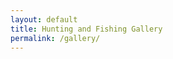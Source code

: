 ```yaml
---
layout: default
title: Hunting and Fishing Gallery
permalink: /gallery/
---
```


<div class="gallery">
	<a href="/images/gallery_1.jpg" data-lightbox="Gallery" data-title="Smallie with 13 Fishing" class="thumb" style="background-image: url('/images/gallery_1.jpg');" title="Smallie with 13 Fishing"></a>
	<a href="/images/gallery_2.jpg" data-lightbox="Gallery" data-title="Smallie 2 with 13 fishing" class="thumb" style="background-image: url('/images/gallery_2.jpg');" title="Smallie 2 with 13 fishing"></a>
	<a href="/images/gallery_3.jpg" data-lightbox="Gallery" data-title="Smallie of Z-man pop shadz" class="thumb" style="background-image: url('/images/gallery_1.jpg');" title="Smallie of Z-man pop shadz"></a>
	<a href="/images/gallery_4.jpg" data-lightbox="Gallery" data-title="19 inch Smallie" class="thumb" style="background-image: url('/images/gallery_1.jpg');" title="19 inch Smallie"></a>
	<a href="/images/gallery_5.jpg" data-lightbox="Gallery" data-title="Smallie from Voyagers National Park" class="thumb" style="background-image: url('/images/gallery_1.jpg');" title="Smallie from Voyagers National Park"></a>
	<a href="/images/gallery_6.jpg" data-lightbox="Gallery" data-title="Beautiful Walleye" class="thumb" style="background-image: url('/images/gallery_1.jpg');" title="Beautiful Walleye"></a>
	<a href="/images/gallery_7.jpg" data-lightbox="Gallery" data-title="Smallie" class="thumb" style="background-image: url('/images/gallery_1.jpg');" title="Smallie"></a>
	<a href="/images/gallery_8.jpg" data-lightbox="Gallery" data-title="Smallie" class="thumb" style="background-image: url('/images/gallery_1.jpg');" title="Smallie"></a>
	<a href="/images/Superior_Rainbow_Trout.jpg" data-lightbox="Gallery" data-title="Lake Superior Lake Trout" class="thumb" style="background-image: url('/images/Superior_Rainbow_Trout.jpg');" title="Lake Superior Lake Trout"></a>
	<a href="/images/Superior_Rainbow_Trout_2.jpeg" data-lightbox="Gallery" data-title="Lake Superior Steelhead Rainbow Trout" class="thumb" style="background-image: url('/images/Superior_Rainbow_Trout_2.jpeg');" title="Lake Superior Steelhead Rainbow Trout"></a>
	<a href="/images/Superior_Rainbow_Trout_9.jpg" data-lightbox="Gallery" data-title="Ben's Lake Superior Kamloop Rainbow Trout" class="thumb" style="background-image: url('/images/Superior_Rainbow_Trout_9.jpg');" title="Ben's Lake Superior Kamloop Rainbow Trout"></a>
	<a href="/images/2015_MT_Hunt_14.jpg" data-lightbox="Gallery" data-title="2015 Mark's Montana Elk" class="thumb" style="background-image: url('/images/2015_MT_Hunt_14.jpg');" title="2015 Mark's Montana Elk"></a>
	<a href="/images/2015_MT_Hunt_19.jpg" data-lightbox="Gallery" data-title="2015 Montana Mule Deer" class="thumb" style="background-image: url('/images/2015_MT_Hunt_19.jpg');" title="2015 Montana Mule Deer"></a>
	<a href="/images/Largemouth-Bass4.jpg" data-lightbox="Gallery" data-title="Largemouth Bass" class="thumb" style="background-image: url('/images/Largemouth-Bass4.jpg');" title="Largemouth Bass"></a>
	<a href="/images/Largemouth-Bass3.jpg" data-lightbox="Gallery" data-title="Largemouth Bass" class="thumb" style="background-image: url('/images/Largemouth-Bass3.jpg');" title="Largemouth Bass"></a>
	<a href="/images/Largemouth-Bass2.jpg" data-lightbox="Gallery" data-title="Largemouth Bass" class="thumb" style="background-image: url('/images/Largemouth-Bass2.jpg');" title="Largemouth Bass"></a>
	<a href="/images/Largemouth-Bass.jpg" data-lightbox="Gallery" data-title="Largemouth Bass" class="thumb" style="background-image: url('/images/Largemouth-Bass.jpg');" title="Largemouth Bass"></a>
	<a href="/images/Sebile_Walker.jpg" data-lightbox="Gallery" data-title="Big Pike on a Sebile Walker" class="thumb" style="background-image: url('/images/Sebile_Walker.jpg');" title="Big Pike on a Sebile Walker"></a>
	<a href="/images/Shadow-Rap.jpg" data-lightbox="Gallery" data-title="Shadow-Rap" class="thumb" style="background-image: url('/images/Shadow-Rap.jpg');" title="Shadow-Rap"></a>
	<a href="/images/Sebile-Walker.jpg" data-lightbox="Gallery" data-title="Sebile-Walker" class="thumb" style="background-image: url('/images/Sebile-Walker.jpg');" title="Sebile-Walker"></a>
	<a href="/images/Jumbo-Bluegill.jpg" data-lightbox="Gallery" data-title="Jumbo Bluegill" class="thumb" style="background-image: url('/images/Jumbo-Bluegill.jpg');" title="Jumbo Bluegill"></a>
	<a href="/images/Nine-Pound-Bowfin.jpg" data-lightbox="Gallery" data-title="Nine Pound Bowfin" class="thumb" style="background-image: url('/images/Nine-Pound-Bowfin.jpg');" title="Nine Pound Bowfin"></a>
	<a href="/images/RSC-Bass.jpg" data-lightbox="Gallery" data-title="RSC-Bass" class="thumb" style="background-image: url('/images/RSC-Bass.jpg');" title="RSC-Bass"></a>
	<a href="/images/2015-lake-trout.jpg" data-lightbox="Gallery" data-title="2015 lake trout" class="thumb" style="background-image: url('/images/2015-lake-trout.jpg');" title="2015 lake trout"></a>
	<a href="/images/Kayak-smallie.jpg" data-lightbox="Gallery" data-title="Kayak smallie" class="thumb" style="background-image: url('/images/Kayak-smallie.jpg');" title="Kayak smallie"></a>
	<a href="/images/Kayak-Pike.jpg" data-lightbox="Gallery" data-title="Kayak Pike" class="thumb" style="background-image: url('/images/Kayak-Pike.jpg');" title="Kayak Pike"></a>
	<a href="/images/Kayak-Largemouth.jpg" data-lightbox="Gallery" data-title="Kayak Largemouth" class="thumb" style="background-image: url('/images/Kayak-Largemouth.jpg');" title="Kayak Largemouth"></a>
	<a href="/images/Superior_Lake_Trout.jpg" data-lightbox="Gallery" data-title="Superior Lake Trout" class="thumb" style="background-image: url('/images/Superior_Lake_Trout.jpg');" title="Superior Lake Trout"></a>
	<a href="/images/Crappies.jpg" data-lightbox="Gallery" data-title="Crappies" class="thumb" style="background-image: url('/images/Crappies.jpg');" title="Crappies"></a>
	<a href="/images/Crappie_Walleye.jpg" data-lightbox="Gallery" data-title="Crappie Walleye" class="thumb" style="background-image: url('/images/Crappie_Walleye.jpg');" title="Crappie Walleye"></a>
	<a href="/images/Devils_Lake_Walleye.jpg" data-lightbox="Gallery" data-title="Devils Lake Walleye" class="thumb" style="background-image: url('/images/Devils_Lake_Walleye.jpg');" title="Devils Lake Walleye"></a>
	<a href="/images/Devils_Lake_Perch.jpg" data-lightbox="Gallery" data-title="Devils Lake Perch" class="thumb" style="background-image: url('/images/Devils_Lake_Perch.jpg');" title="Devils Lake Perch"></a>
	<a href="/images/Devils_Lake_Ice.jpg" data-lightbox="Gallery" data-title="Devils Lake Ice" class="thumb" style="background-image: url('/images/Devils_Lake_Ice.jpg');" title="Devils Lake Ice"></a>
	<a href="/images/Devils_Lake_Fish.jpg" data-lightbox="Gallery" data-title="Devils Lake Fish" class="thumb" style="background-image: url('/images/Devils_Lake_Fish.jpg');" title="Devils Lake Fish"></a>
	<a href="/images/Devils_Lake_Crappie.jpg" data-lightbox="Gallery" data-title="Devils Lake Crappie" class="thumb" style="background-image: url('/images/Devils_Lake_Crappie.jpg');" title="Devils Lake Crappie"></a>
	<a href="/images/2014-mule-deer.jpg" data-lightbox="Gallery" data-title="2014 mule deer" class="thumb" style="background-image: url('/images/2014-mule-deer.jpg');" title="2014 mule deer"></a>
	<a href="/images/Wader-Crappies.jpg" data-lightbox="Gallery" data-title="Wader Crappies" class="thumb" style="background-image: url('/images/Wader-Crappies.jpg');" title="Wader Crappies"></a>
	<a href="/images/Crappie-pile.jpg" data-lightbox="Gallery" data-title="Crappie pile" class="thumb" style="background-image: url('/images/Crappie-pile.jpg');" title="Crappie pile"></a>
	<a href="/images/Mule-deer3.jpg" data-lightbox="Gallery" data-title="Mule deer" class="thumb" style="background-image: url('/images/Mule-deer3.jpg');" title="Mule deer"></a>
	<a href="/images/Mule-deer2.1.jpg" data-lightbox="Gallery" data-title="Mule deer" class="thumb" style="background-image: url('/images/Mule-deer2.1.jpg');" title="Mule deer"></a>
	<a href="/images/Pheasants.jpg" data-lightbox="Gallery" data-title="Pheasants" class="thumb" style="background-image: url('/images/Pheasants.jpg');" title="Pheasants"></a>
	<a href="/images/Pheasants-with-Mark.jpg" data-lightbox="Gallery" data-title="Pheasants with Mark" class="thumb" style="background-image: url('/images/Pheasants-with-Mark.jpg');" title="Pheasants with Mark"></a>
	<a href="/images/Perch-fishing.JPG" data-lightbox="Gallery" data-title="Perch fishing" class="thumb" style="background-image: url('/images/Perch-fishing.JPG');" title="Perch fishing"></a>
	<a href="/images/Pheasants2.jpg" data-lightbox="Gallery" data-title="Pheasants" class="thumb" style="background-image: url('/images/Pheasants2.jpg');" title="Pheasants"></a>
	<a href="/images/Mule-deer2.jpg" data-lightbox="Gallery" data-title="Mule-deer" class="thumb" style="background-image: url('/images/Mule-deer2.jpg');" title="Mule deer"></a>
	<a href="/images/Sharptail-Grouse.jpg" data-lightbox="Gallery" data-title="Sharptail Grouse" class="thumb" style="background-image: url('/images/Sharptail-Grouse.jpg');" title="Sharptail Grouse"></a>
	<a href="/images/Sage-Grouse.jpg" data-lightbox="Gallery" data-title="Sage Grouse" class="thumb" style="background-image: url('/images/Sage-Grouse.jpg');" title="Sage Grouse"></a>
	<a href="/images/Winter-Mallards.jpg" data-lightbox="Gallery" data-title="Winter Mallards" class="thumb" style="background-image: url('/images/Winter-Mallards.jpg');" title="Winter Mallards"></a>
	<a href="/images/Antelope3.1.jpg" data-lightbox="Gallery" data-title="Antelope" class="thumb" style="background-image: url('/images/Antelope3.1.jpg');" title="Antelope"></a>
	<a href="/images/Antelope3.jpg" data-lightbox="Gallery" data-title="Antelope" class="thumb" style="background-image: url('/images/Antelope3.jpg');" title="Antelope"></a>
	<a href="/images/Geese.jpg" data-lightbox="Gallery" data-title="Geese" class="thumb" style="background-image: url('/images/Geese.jpg');" title="Geese"></a>
	<a href="/images/Antelope2.jpg" data-lightbox="Gallery" data-title="Antelope" class="thumb" style="background-image: url('/images/Antelope2.jpg');" title="Antelope"></a>
	<a href="/images/Montana-pike.jpg" data-lightbox="Gallery" data-title="Montana pike" class="thumb" style="background-image: url('/images/Montana-pike.jpg');" title="Montana pike"></a>
	<a href="/images/Montana-ice-fishing.jpg" data-lightbox="Gallery" data-title="Montana ice fishing" class="thumb" style="background-image: url('/images/Montana-ice-fishing.jpg');" title="Montana ice fishing"></a>
	<a href="/images/Antelope3.2.JPG" data-lightbox="Gallery" data-title="Antelope" class="thumb" style="background-image: url('/images/Antelope3.2.JPG');" title="Antelope"></a>
	<a href="/images/Pike-on.jpg" data-lightbox="Gallery" data-title="Pike on" class="thumb" style="background-image: url('/images/Pike-on.jpg');" title="Pike-on"></a>
	<a href="/images/First-muley-with-Mark.jpg" data-lightbox="Gallery" data-title="First muley with Mark" class="thumb" style="background-image: url('/images/First-muley-with-Mark.jpg');" title="First muley with Mark"></a>
</div>